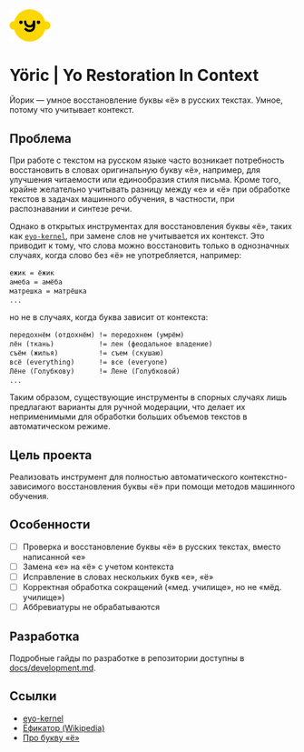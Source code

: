 <img src="yoric.svg" style="width: 72px">

# Yöric | Yo Restoration In Context
Йорик — умное восстановление буквы «ё» в русских текстах. Умное, потому что учитывает контекст.

## Проблема
При работе с текстом на русском языке часто возникает потребность восстановить в словах оригинальную букву «ё», например, для улучшения читаемости или единообразия стиля письма. Кроме того, крайне желательно учитывать разницу между «е» и «ё» при обработке текстов в задачах машинного обучения, в частности, при распознавании и синтезе речи.

Однако в открытых инструментах для восстановления буквы «ё», таких как [`eyo-kernel`](https://github.com/e2yo/eyo-kernel), при замене слов не учитывается их контекст. Это приводит к тому, что слова можно восстановить только в однозначных случаях, когда слово без «ё» не употребляется, например:
```
ежик = ёжик
амеба = амёба
матрешка = матрёшка
...
```
но не в случаях, когда буква зависит от контекста:
```
передохнём (отдохнём) != передохнем (умрём)
лён (ткань)           != лен (феодальное владение)
съём (жилья)          != съем (скушаю)
всё (everything)      != все (everyone)
Лёне (Голубкову)      != Лене (Голубковой)
...
```
Таким образом, существующие инструменты в спорных случаях лишь предлагают варианты для ручной модерации, что делает их неприменимыми для  обработки больших объемов текстов в автоматическом режиме.

## Цель проекта
Реализовать инструмент для полностью автоматического контекстно-зависимого восстановления буквы «ё» при помощи методов машинного обучения.

## Особенности
- [ ] Проверка и восстановление буквы «ё» в русских текстах, вместо написанной «е»
- [ ] Замена «е» на «ё» с учетом контекста
- [ ] Исправление в словах нескольких букв «е», «ё»
- [ ] Корректная обработка сокращений («мед. училище», но не «мёд. училище»)
- [ ] Аббревиатуры не обрабатываются

## Разработка
Подробные гайды по разработке в репозитории доступны в [docs/development.md](docs/development.md).

## Ссылки
+ [eyo-kernel](https://www.npmjs.com/package/eyo-kernel)
+ [Ёфикатор (Wikipedia)](https://ru.wikipedia.org/wiki/%D0%81%D1%84%D0%B8%D0%BA%D0%B0%D1%82%D0%BE%D1%80)
+ [Про букву «ё»](http://www.gramota.ru/class/istiny/istiny_7_jo/)
